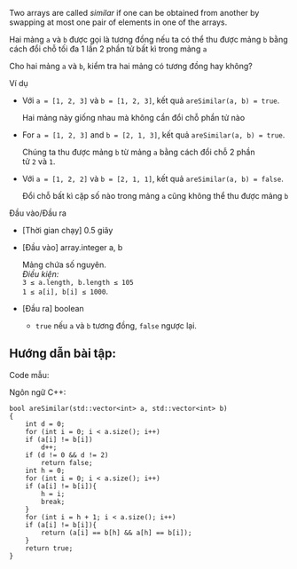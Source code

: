 Two arrays are called *similar* if one can be obtained from another by swapping at most one pair of elements in one of the arrays.

Hai mảng `a` và `b` được gọi là tương đồng nếu ta có thể thu được mảng `b` bằng cách đổi chỗ tối đa 1 lần 2 phần tử bất kì trong mảng `a`

Cho hai mảng `a` và `b`, kiểm tra hai mảng có tương đồng hay không?

Ví dụ

-   Với `a = [1, 2, 3]` và `b = [1, 2, 3]`, kết quả `areSimilar(a, b) = true`.

    Hai mảng này giống nhau mà không cần đổi chỗ phần tử nào

-   For `a = [1, 2, 3]` and `b = [2, 1, 3]`, kết quả `areSimilar(a, b) = true`.

    Chúng ta thu được mảng `b` từ mảng `a` bằng cách đổi chỗ 2 phần tử `2` và `1`.

-   Với `a = [1, 2, 2]` và `b = [2, 1, 1]`, kết quả `areSimilar(a, b) = false`.

    Đổi chỗ bất kì cặp số nào trong mảng `a` cũng không thể thu được mảng `b`

Đầu vào/Đầu ra

-   [Thời gian chạy] 0.5 giây

-   [Đầu vào] array.integer a, b

    Mảng chứa số nguyên.\
    *Điều kiện:*\
    `3 ≤ a.length, b.length ≤ 105`\
    `1 ≤ a[i], b[i] ≤ 1000`.

-   [Đầu ra] boolean

    -   `true` nếu `a` và `b` tương đồng, `false` ngược lại.

Hướng dẫn bài tập:
------------------

Code mẫu:

Ngôn ngữ C++:

```
bool areSimilar(std::vector<int> a, std::vector<int> b)
{
    int d = 0;
    for (int i = 0; i < a.size(); i++)
    if (a[i] != b[i])
        d++;
    if (d != 0 && d != 2)
        return false;
    int h = 0;
    for (int i = 0; i < a.size(); i++)
    if (a[i] != b[i]){
        h = i;
        break;
    }
    for (int i = h + 1; i < a.size(); i++)
    if (a[i] != b[i]){
        return (a[i] == b[h] && a[h] == b[i]);
    }
    return true;
}
```